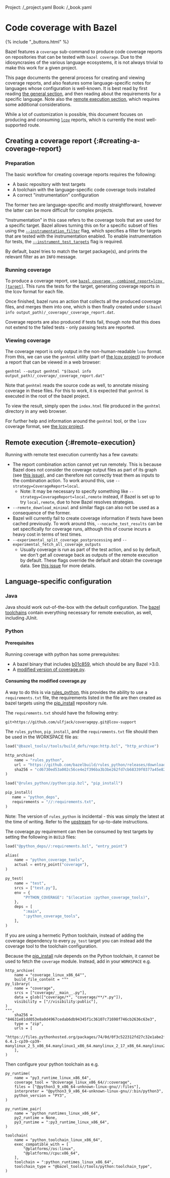 Project: /_project.yaml
Book: /_book.yaml

# Code coverage with Bazel

{% include "_buttons.html" %}

Bazel features a `coverage` sub-command to produce code coverage
reports on repositories that can be tested with `bazel coverage`. Due
to the idiosyncrasies of the various language ecosystems, it is not
always trivial to make this work for a given project.

This page documents the general process for creating and viewing
coverage reports, and also features some language-specific notes for
languages whose configuration is well-known. It is best read by first
reading [the general section](#creating-a-coverage-report), and then
reading about the requirements for a specific language. Note also the
[remote execution section](#remote-execution), which requires some
additional considerations.

While a lot of customization is possible, this document focuses on
producing and consuming [`lcov`][lcov] reports, which is currently the
most well-supported route.

## Creating a coverage report {:#creating-a-coverage-report}

### Preparation

The basic workflow for creating coverage reports requires the
following:

- A basic repository with test targets
- A toolchain with the language-specific code coverage tools installed
- A correct "instrumentation" configuration

The former two are language-specific and mostly straightforward,
however the latter can be more difficult for complex projects.

"Instrumentation" in this case refers to the coverage tools that are
used for a specific target. Bazel allows turning this on for a
specific subset of files using the
[`--instrumentation_filter`](/reference/command-line-reference#flag--instrumentation_filter)
flag, which specifies a filter for targets that are tested with the
instrumentation enabled. To enable instrumentation for tests, the
[`--instrument_test_targets`](/reference/command-line-reference#flag--instrument_test_targets)
flag is required.

By default, bazel tries to match the target package(s), and prints the
relevant filter as an `INFO` message.

### Running coverage

To produce a coverage report, use [`bazel coverage
--combined_report=lcov
[target]`](/reference/command-line-reference#coverage). This runs the
tests for the target, generating coverage reports in the lcov format
for each file.

Once finished, bazel runs an action that collects all the produced
coverage files, and merges them into one, which is then finally
created under `$(bazel info
output_path)/_coverage/_coverage_report.dat`.

Coverage reports are also produced if tests fail, though note that
this does not extend to the failed tests - only passing tests are
reported.

### Viewing coverage

The coverage report is only output in the non-human-readable `lcov`
format. From this, we can use the `genhtml` utility (part of [the lcov
project][lcov]) to produce a report that can be viewed in a web
browser:

```console
genhtml --output genhtml "$(bazel info output_path)/_coverage/_coverage_report.dat"
```

Note that `genhtml` reads the source code as well, to annotate missing
coverage in these files. For this to work, it is expected that
`genhtml` is executed in the root of the bazel project.

To view the result, simply open the `index.html` file produced in the
`genhtml` directory in any web browser.

For further help and information around the `genhtml` tool, or the
`lcov` coverage format, see [the lcov project][lcov].

## Remote execution {:#remote-execution}

Running with remote test execution currently has a few caveats:

- The report combination action cannot yet run remotely. This is
  because Bazel does not consider the coverage output files as part of
  its graph (see [this issue][remote_report_issue]), and can therefore
  not correctly treat them as inputs to the combination action. To
  work around this, use `--strategy=CoverageReport=local`.
  - Note: It may be necessary to specify something like
    `--strategy=CoverageReport=local,remote` instead, if Bazel is set
    up to try `local,remote`, due to how Bazel resolves strategies.
- `--remote_download_minimal` and similar flags can also not be used
  as a consequence of the former.
- Bazel will currently fail to create coverage information if tests
  have been cached previously. To work around this,
  `--nocache_test_results` can be set specifically for coverage runs,
  although this of course incurs a heavy cost in terms of test times.
- `--experimental_split_coverage_postprocessing` and
  `--experimental_fetch_all_coverage_outputs`
  - Usually coverage is run as part of the test action, and so by
    default, we don't get all coverage back as outputs of the remote
    execution by default. These flags override the default and obtain
    the coverage data. See [this issue][split_coverage_issue] for more
    details.

## Language-specific configuration

### Java

Java should work out-of-the-box with the default configuration. The
[bazel toolchains][bazel_toolchains] contain everything necessary for
remote execution, as well, including JUnit.

### Python

#### Prerequisites

Running coverage with python has some prerequisites:

- A bazel binary that includes [b01c859][python_coverage_commit],
  which should be any Bazel >3.0.
- A [modified version of coverage.py][modified_coveragepy].
<!-- TODO: Upstream an lcov implementation so that this becomes usable  -->

#### Consuming the modified coverage.py

A way to do this is via [rules_python][rules_python], this provides
the ability to use a `requirements.txt` file, the requirements listed
in the file are then created as bazel targets using the
[pip_install][pip_install_rule] repository rule.

The `requirements.txt` should have the following entry:

```text
git+https://github.com/ulfjack/coveragepy.git@lcov-support
```

The `rules_python`, `pip_install`, and the `requirements.txt` file should then be used in the WORKSPACE file as:

```python
load("@bazel_tools//tools/build_defs/repo:http.bzl", "http_archive")

http_archive(
    name = "rules_python",
    url = "https://github.com/bazelbuild/rules_python/releases/download/0.5.0/rules_python-0.5.0.tar.gz",
    sha256 = "cd6730ed53a002c56ce4e2f396ba3b3be262fd7cb68339f0377a45e8227fe332",
)

load("@rules_python//python:pip.bzl", "pip_install")

pip_install(
   name = "python_deps",
   requirements = "//:requirements.txt",
)
```

Note: The version of `rules_python` is incidental - this was simply
the latest at the time of writing. Refer to the
[upstream][rules_python] for up-to-date instructions.

The coverage.py requirement can then be consumed by test targets by
setting the following in `BUILD` files:

```python
load("@python_deps//:requirements.bzl", "entry_point")

alias(
    name = "python_coverage_tools",
    actual = entry_point("coverage"),
)

py_test(
    name = "test",
    srcs = ["test.py"],
    env = {
        "PYTHON_COVERAGE": "$(location :python_coverage_tools)",
    },
    deps = [
        ":main",
        ":python_coverage_tools",
    ],
)
```

If you are using a hermetic Python toolchain, instead of adding the coverage
dependency to every `py_test` target you can instead add the coverage tool to
the toolchain configuration.

Because the [pip_install][pip_install_rule] rule depends on the Python
toolchain, it cannot be used to fetch the `coverage` module.
Instead, add in your `WORKSPACE` e.g.

```starlark
http_archive(
    name = "coverage_linux_x86_64"",
    build_file_content = """
py_library(
    name = "coverage",
    srcs = ["coverage/__main__.py"],
    data = glob(["coverage/*", "coverage/**/*.py"]),
    visibility = ["//visibility:public"],
)
""",
    sha256 = "84631e81dd053e8a0d4967cedab6db94345f1c36107c71698f746cb2636c63e3",
    type = "zip",
    urls = [
        "https://files.pythonhosted.org/packages/74/0d/0f3c522312fd27c32e1abe2fb5c323b583a5c108daf2c26d6e8dfdd5a105/coverage-6.4.1-cp39-cp39-manylinux_2_5_x86_64.manylinux1_x86_64.manylinux_2_17_x86_64.manylinux2014_x86_64.whl",
    ],
)
```

Then configure your python toolchain as e.g.

```starlark
py_runtime(
    name = "py3_runtime_linux_x86_64",
    coverage_tool = "@coverage_linux_x86_64//:coverage",
    files = ["@python3_9_x86_64-unknown-linux-gnu//:files"],
    interpreter = "@python3_9_x86_64-unknown-linux-gnu//:bin/python3",
    python_version = "PY3",
)

py_runtime_pair(
    name = "python_runtimes_linux_x86_64",
    py2_runtime = None,
    py3_runtime = ":py3_runtime_linux_x86_64",
)

toolchain(
    name = "python_toolchain_linux_x86_64",
    exec_compatible_with = [
        "@platforms//os:linux",
        "@platforms//cpu:x86_64",
    ],
    toolchain = ":python_runtimes_linux_x86_64",
    toolchain_type = "@bazel_tools//tools/python:toolchain_type",
)
```

[lcov]: https://github.com/linux-test-project/lcov
[rules_python]: https://github.com/bazelbuild/rules_python
[bazel_toolchains]: https://github.com/bazelbuild/bazel-toolchains
[remote_report_issue]: https://github.com/bazelbuild/bazel/issues/4685
[split_coverage_issue]: https://github.com/bazelbuild/bazel/issues/4685
[python_coverage_commit]: https://github.com/bazelbuild/bazel/commit/b01c85962d88661ec9f6c6704c47d8ce67ca4d2a
[modified_coveragepy]: https://github.com/ulfjack/coveragepy/tree/lcov-support
[pip_install_rule]: https://github.com/bazelbuild/rules_python#installing-pip-dependencies
